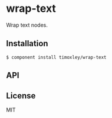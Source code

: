 
# wrap-text

  Wrap text nodes.

## Installation

    $ component install timoxley/wrap-text

## API

   

## License

  MIT
